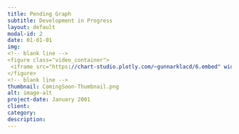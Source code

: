 ```yaml
---
title: Pending Graph
subtitle: Development in Progress
layout: default
modal-id: 2
date: 01-01-01
img: 
<!-- blank line -->
<figure class="video_container">
 <iframe src="https://chart-studio.plotly.com/~gunnarklacd/6.embed" width="100%" height="790px" frameBorder="0" style="border: 0;"></iframe><br>Brought to you by <a href="" target="_blank"></a>
</figure>
<!-- blank line -->
thumbnail: ComingSoon-Thumbnail.png
alt: image-alt
project-date: January 2001
client: 
category: 
description: 
---
```

